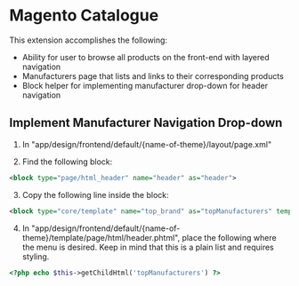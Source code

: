 # Magento Catalogue

This extension accomplishes the following:

- Ability for user to browse all products on the front-end with layered navigation
- Manufacturers page that lists and links to their corresponding products
- Block helper for implementing manufacturer drop-down for header navigation

## Implement Manufacturer Navigation Drop-down

1. In "app/design/frontend/default/{name-of-theme}/layout/page.xml"

2. Find the following block:

```xml
<block type="page/html_header" name="header" as="header">
```

3. Copy the following line inside the block:

```xml
<block type="core/template" name="top_brand" as="topManufacturers" template="magnifystudio-catalogue/navigation/manufacturers.phtml" />
```

4. In "app/design/frontend/default/{name-of-theme}/template/page/html/header.phtml", place the following where the menu is desired. Keep in mind that this is a plain list and requires styling.

```php
<?php echo $this->getChildHtml('topManufacturers') ?>
```

